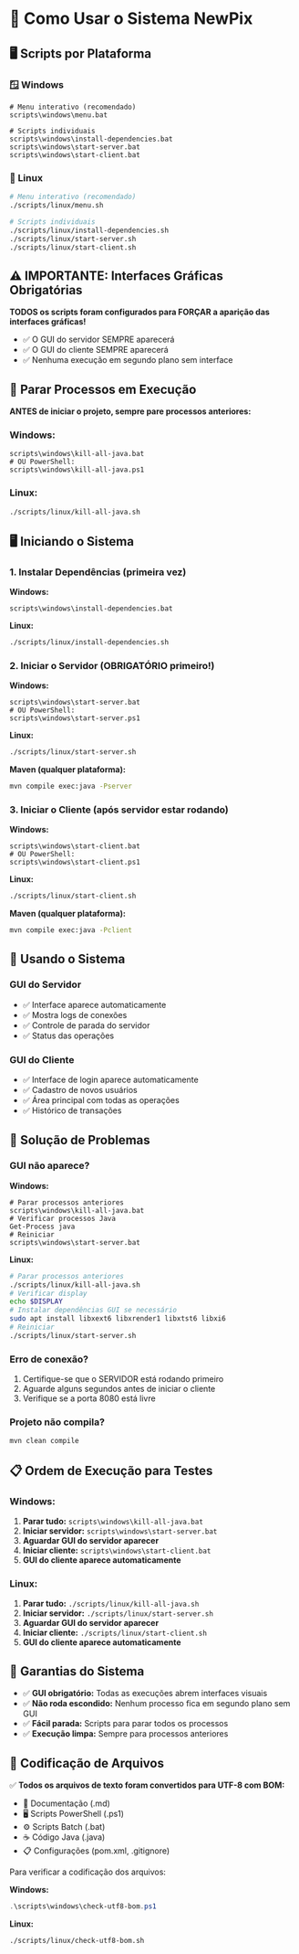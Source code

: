 ﻿# 🚀 Como Usar o Sistema NewPix

## 🖥️ Scripts por Plataforma

### 🪟 Windows
```batch
# Menu interativo (recomendado)
scripts\windows\menu.bat

# Scripts individuais
scripts\windows\install-dependencies.bat
scripts\windows\start-server.bat
scripts\windows\start-client.bat
```

### 🐧 Linux  
```bash
# Menu interativo (recomendado)
./scripts/linux/menu.sh

# Scripts individuais
./scripts/linux/install-dependencies.sh
./scripts/linux/start-server.sh
./scripts/linux/start-client.sh
```

## ⚠️ IMPORTANTE: Interfaces Gráficas Obrigatórias

**TODOS os scripts foram configurados para FORÇAR a aparição das interfaces gráficas!**
- ✅ O GUI do servidor SEMPRE aparecerá
- ✅ O GUI do cliente SEMPRE aparecerá  
- ✅ Nenhuma execução em segundo plano sem interface

## 🛑 Parar Processos em Execução

**ANTES de iniciar o projeto, sempre pare processos anteriores:**

### Windows:
```batch
scripts\windows\kill-all-java.bat
# OU PowerShell:
scripts\windows\kill-all-java.ps1
```

### Linux:
```bash
./scripts/linux/kill-all-java.sh
```

## 🖥️ Iniciando o Sistema

### 1. Instalar Dependências (primeira vez)

**Windows:**
```batch
scripts\windows\install-dependencies.bat
```

**Linux:**
```bash
./scripts/linux/install-dependencies.sh
```

### 2. Iniciar o Servidor (OBRIGATÓRIO primeiro!)

**Windows:**
```batch
scripts\windows\start-server.bat
# OU PowerShell:
scripts\windows\start-server.ps1
```

**Linux:**
```bash
./scripts/linux/start-server.sh
```

**Maven (qualquer plataforma):**
```bash
mvn compile exec:java -Pserver
```

### 3. Iniciar o Cliente (após servidor estar rodando)

**Windows:**
```batch
scripts\windows\start-client.bat
# OU PowerShell:
scripts\windows\start-client.ps1
```

**Linux:**
```bash
./scripts/linux/start-client.sh
```

**Maven (qualquer plataforma):**
```bash
mvn compile exec:java -Pclient
```

## 📱 Usando o Sistema

### GUI do Servidor
- ✅ Interface aparece automaticamente
- ✅ Mostra logs de conexões
- ✅ Controle de parada do servidor
- ✅ Status das operações

### GUI do Cliente  
- ✅ Interface de login aparece automaticamente
- ✅ Cadastro de novos usuários
- ✅ Área principal com todas as operações
- ✅ Histórico de transações

## 🔧 Solução de Problemas

### GUI não aparece?

**Windows:**
```batch
# Parar processos anteriores
scripts\windows\kill-all-java.bat
# Verificar processos Java
Get-Process java
# Reiniciar
scripts\windows\start-server.bat
```

**Linux:**
```bash
# Parar processos anteriores  
./scripts/linux/kill-all-java.sh
# Verificar display
echo $DISPLAY
# Instalar dependências GUI se necessário
sudo apt install libxext6 libxrender1 libxtst6 libxi6
# Reiniciar
./scripts/linux/start-server.sh
```

### Erro de conexão?
1. Certifique-se que o SERVIDOR está rodando primeiro
2. Aguarde alguns segundos antes de iniciar o cliente
3. Verifique se a porta 8080 está livre

### Projeto não compila?
```bash
mvn clean compile
```

## 📋 Ordem de Execução para Testes

### Windows:
1. **Parar tudo:** `scripts\windows\kill-all-java.bat`
2. **Iniciar servidor:** `scripts\windows\start-server.bat`  
3. **Aguardar GUI do servidor aparecer**
4. **Iniciar cliente:** `scripts\windows\start-client.bat`
5. **GUI do cliente aparece automaticamente**

### Linux:
1. **Parar tudo:** `./scripts/linux/kill-all-java.sh`
2. **Iniciar servidor:** `./scripts/linux/start-server.sh`  
3. **Aguardar GUI do servidor aparecer**
4. **Iniciar cliente:** `./scripts/linux/start-client.sh`
5. **GUI do cliente aparece automaticamente**

## 🎯 Garantias do Sistema

- ✅ **GUI obrigatório:** Todas as execuções abrem interfaces visuais
- ✅ **Não roda escondido:** Nenhum processo fica em segundo plano sem GUI
- ✅ **Fácil parada:** Scripts para parar todos os processos
- ✅ **Execução limpa:** Sempre para processos anteriores

## 📝 Codificação de Arquivos

✅ **Todos os arquivos de texto foram convertidos para UTF-8 com BOM:**
- 📄 Documentação (.md)
- 🖥️ Scripts PowerShell (.ps1) 
- ⚙️ Scripts Batch (.bat)
- ☕ Código Java (.java)
- 📋 Configurações (pom.xml, .gitignore)

Para verificar a codificação dos arquivos:

**Windows:**
```powershell
.\scripts\windows\check-utf8-bom.ps1
```

**Linux:**
```bash
./scripts/linux/check-utf8-bom.sh
```